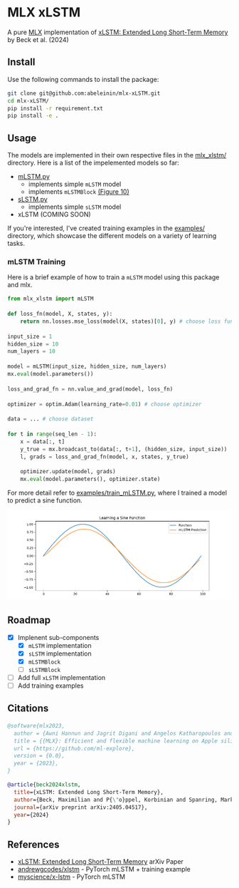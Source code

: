 # MLX xLSTM

A pure [MLX](https://github.com/ml-explore/mlx) implementation of [xLSTM: Extended Long Short-Term Memory](https://arxiv.org/abs/2405.04517) by Beck et al. (2024)

## Install 

Use the following commands to install the package:

```bash
git clone git@github.com:abeleinin/mlx-xLSTM.git
cd mlx-xLSTM/
pip install -r requirement.txt
pip install -e .
```

## Usage

The models are implemented in their own respective files in the [mlx_xlstm/](./mlx_xlstm/) directory. Here is a list of the impelemented models so far:

- [mLSTM.py](./mlx_xlstm/mLSTM.py) 
  - implements simple `mLSTM` model
  - implements `mLSTMBlock` [(Figure 10)](https://arxiv.org/pdf/2405.04517.pdf#page=30)
- [sLSTM.py](./mlx_xlstm/mLSTM.py)
  - implements simple `sLSTM` model
- xLSTM (COMING SOON)

If you're interested, I've created training examples in the [examples/](./examples/) directory, which showcase the different models on a variety of learning tasks.

### mLSTM Training

Here is a brief example of how to train a `mLSTM` model using this package and mlx.

```python
from mlx_xlstm import mLSTM

def loss_fn(model, X, states, y):
    return nn.losses.mse_loss(model(X, states)[0], y) # choose loss function

input_size = 1
hidden_size = 10
num_layers = 10

model = mLSTM(input_size, hidden_size, num_layers)
mx.eval(model.parameters())

loss_and_grad_fn = nn.value_and_grad(model, loss_fn)

optimizer = optim.Adam(learning_rate=0.01) # choose optimizer 

data = ... # choose dataset

for t in range(seq_len - 1):
    x = data[:, t]
    y_true = mx.broadcast_to(data[:, t+1], (hidden_size, input_size))
    l, grads = loss_and_grad_fn(model, x, states, y_true)

    optimizer.update(model, grads)
    mx.eval(model.parameters(), optimizer.state)
```

For more detail refer to [examples/train_mLSTM.py](./examples/train_mLSTM.py), where I trained a model to predict a sine function.

![mLSTM sine function predition](./media/mLSTM_prediction.png)

## Roadmap

- [x] Implenent sub-components
    - [x] `mLSTM` implementation
    - [x] `sLSTM` implementation
    - [x] `mLSTMBlock`
    - [ ] `sLSTMBlock`
- [ ] Add full `xLSTM` implementation
- [ ] Add training examples

## Citations

```bibtex
@software{mlx2023,
  author = {Awni Hannun and Jagrit Digani and Angelos Katharopoulos and Ronan Collobert},
  title = {{MLX}: Efficient and flexible machine learning on Apple silicon},
  url = {https://github.com/ml-explore},
  version = {0.0},
  year = {2023},
}
```

```bibtex
@article{beck2024xlstm,
  title={xLSTM: Extended Long Short-Term Memory},
  author={Beck, Maximilian and P{\"o}ppel, Korbinian and Spanring, Markus and Auer, Andreas and Prudnikova, Oleksandra and Kopp, Michael and Klambauer, G{\"u}nter and Brandstetter, Johannes and Hochreiter, Sepp},
  journal={arXiv preprint arXiv:2405.04517},
  year={2024}
}
```

## References

- [xLSTM: Extended Long Short-Term Memory](https://arxiv.org/abs/2405.04517) arXiv Paper
- [andrewgcodes/xlstm](https://github.com/andrewgcodes/xlstm) - PyTorch mLSTM + training example
- [myscience/x-lstm](https://github.com/myscience/x-lstm) - PyTorch mLSTM 
